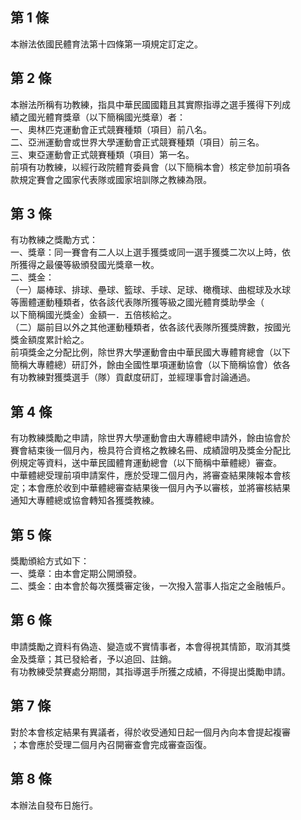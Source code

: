 第 1 條
-------
本辦法依國民體育法第十四條第一項規定訂定之。

第 2 條
-------
本辦法所稱有功教練，指具中華民國國籍且其實際指導之選手獲得下列成  
績之國光體育獎章（以下簡稱國光獎章）者：  
一、奧林匹克運動會正式競賽種類（項目）前八名。  
二、亞洲運動會或世界大學運動會正式競賽種類（項目）前三名。  
三、東亞運動會正式競賽種類（項目）第一名。   
前項有功教練，以經行政院體育委員會（以下簡稱本會）核定參加前項各  
款規定賽會之國家代表隊或國家培訓隊之教練為限。

第 3 條
-------
有功教練之獎勵方式：  
一、獎章：同一賽會有二人以上選手獲獎或同一選手獲獎二次以上時，依  
    所獲得之最優等級頒發國光獎章一枚。  
二、獎金：  
（一）屬棒球、排球、壘球、籃球、手球、足球、橄欖球、曲棍球及水球  
      等團體運動種類者，依各該代表隊所獲等級之國光體育獎助學金（  
      以下簡稱國光獎金）金額一．五倍核給之。  
（二）屬前目以外之其他運動種類者，依各該代表隊所獲獎牌數，按國光  
      獎金額度累計給之。  
前項獎金之分配比例，除世界大學運動會由中華民國大專體育總會（以下  
簡稱大專體總）研訂外，餘由全國性單項運動協會（以下簡稱協會）依各  
有功教練對獲獎選手（隊）貢獻度研訂，並經理事會討論通過。

第 4 條
-------
有功教練獎勵之申請，除世界大學運動會由大專體總申請外，餘由協會於  
賽會結束後一個月內，檢具符合資格之教練名冊、成績證明及獎金分配比  
例規定等資料，送中華民國體育運動總會（以下簡稱中華體總）審查。  
中華體總受理前項申請案件，應於受理二個月內，將審查結果陳報本會核  
定；本會應於收到中華體總審查結果後一個月內予以審核，並將審核結果  
通知大專體總或協會轉知各獲獎教練。

第 5 條
-------
獎勵頒給方式如下：  
一、獎章：由本會定期公開頒發。  
二、獎金：由本會於每次獲獎審定後，一次撥入當事人指定之金融帳戶。

第 6 條
-------
申請獎勵之資料有偽造、變造或不實情事者，本會得視其情節，取消其獎  
金及獎章；其已發給者，予以追回、註銷。  
有功教練受禁賽處分期間，其指導選手所獲之成績，不得提出獎勵申請。

第 7 條
-------
對於本會核定結果有異議者，得於收受通知日起一個月內向本會提起複審  
；本會應於受理二個月內召開審查會完成審查函復。

第 8 條
-------
本辦法自發布日施行。

